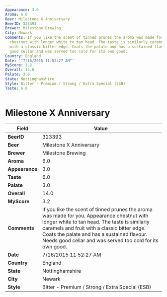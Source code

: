 ```yaml
---
Appearance: 3.0
Aroma: 6.0
Beer: Milestone X Anniversary
BeerID: 323393
Brewer: Milestone Brewing
City: Newark
Comments: If you like the scent of tinned prunes the aroma was made for you. Appearance
  chestnut with longer white to tan head. The taste is similarly caramels and fruit
  with a classic bitter edge. Coats the palate and has a sustained flavour. Needs
  good cellar and was served too cold for its own good.
Country: England
Date: '"7/16/2015 11:52:27 AM"'
MyScore: 3.2
Overall: 14.0
Palate: 3.0
State: Nottinghamshire
Style: Bitter - Premium / Strong / Extra Special (ESB)
Taste: 6.0
---
```


# Milestone X Anniversary

| Field         | Value |
|---------------|-------|
| **BeerID** | 323393 |
| **Beer** | Milestone X Anniversary |
| **Brewer** | Milestone Brewing |
| **Aroma** | 6.0 |
| **Appearance** | 3.0 |
| **Taste** | 6.0 |
| **Palate** | 3.0 |
| **Overall** | 14.0 |
| **MyScore** | 3.2 |
| **Comments** | If you like the scent of tinned prunes the aroma was made for you. Appearance chestnut with longer white to tan head. The taste is similarly caramels and fruit with a classic bitter edge. Coats the palate and has a sustained flavour. Needs good cellar and was served too cold for its own good. |
| **Date** | 7/16/2015 11:52:27 AM |
| **Country** | England |
| **State** | Nottinghamshire |
| **City** | Newark |
| **Style** | Bitter - Premium / Strong / Extra Special (ESB) |
